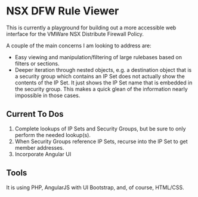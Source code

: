 # NSX DFW Rule Viewer

This is currently a playground for building out a more accessible web interface for the VMWare NSX Distribute Firewall Policy.

A couple of the main concerns I am looking to address are:
* Easy viewing and manipulation/filtering of large rulebases based on filters or sections.
* Deeper iteration through nested objects, e.g. a destination object that is a security group which contains an IP Set does not actually show the contents of the IP Set. It just shows the IP Set name that is embedded in the security group. This makes a quick glean of the information nearly impossible in those cases.

## Current To Dos
1. Complete lookups of IP Sets and Security Groups, but be sure to only perform the needed lookup(s).
2. When Security Groups reference IP Sets, recurse into the IP Set to get member addresses.
3. Incorporate Angular UI
## Tools
It is using PHP, AngularJS with UI Bootstrap, and, of course, HTML/CSS.
